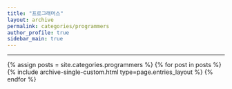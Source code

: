 ```yaml
---
title: "프로그래머스"
layout: archive
permalink: categories/programmers
author_profile: true
sidebar_main: true
---
```


---

{% assign posts = site.categories.programmers %}
{% for post in posts %} {% include archive-single-custom.html type=page.entries_layout %} {% endfor %}
